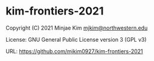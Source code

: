 # kim-frontiers-2021

Copyright (C) 2021 Minjae Kim <mjkim@northwestern.edu>

License: GNU General Public License version 3 (GPL v3)

URL: https://github.com/mjkim0927/kim-frontiers-2021
